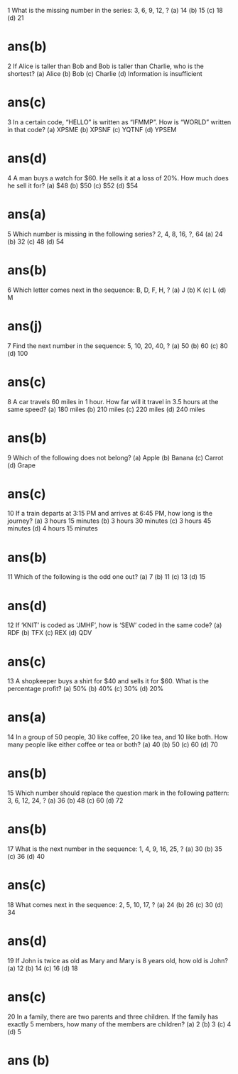 1 What is the missing number in the series: 3, 6, 9, 12, ?
(a) 14 (b) 15 (c) 18 (d) 21
# ans(b)

2 If Alice is taller than Bob and Bob is taller than Charlie, who is the shortest?
(a) Alice (b) Bob (c) Charlie (d) Information is insufficient
# ans(c)

3 In a certain code, “HELLO” is written as “IFMMP”. How is “WORLD” written in that code?
(a) XPSME (b) XPSNF (c) YQTNF (d) YPSEM
# ans(d)

4 A man buys a watch for $60. He sells it at a loss of 20%. How much does he sell it for?
(a) $48 (b) $50 (c) $52 (d) $54
# ans(a)

5 Which number is missing in the following series? 2, 4, 8, 16, ?, 64
(a) 24 (b) 32 (c) 48 (d) 54
# ans(b)

6 Which letter comes next in the sequence: B, D, F, H, ?
(a) J (b) K (c) L (d) M
# ans(j)

7 Find the next number in the sequence: 5, 10, 20, 40, ?
(a) 50 (b) 60 (c) 80 (d) 100
# ans(c)

8 A car travels 60 miles in 1 hour. How far will it travel in 3.5 hours at the same speed?
(a) 180 miles (b) 210 miles (c) 220 miles (d) 240 miles
# ans(b)

9 Which of the following does not belong?
(a) Apple (b) Banana (c) Carrot (d) Grape
# ans(c)

10 If a train departs at 3:15 PM and arrives at 6:45 PM, how long is the journey?
(a) 3 hours 15 minutes (b) 3 hours 30 minutes (c) 3 hours 45 minutes (d) 4 hours 15 minutes
# ans(b)

11 Which of the following is the odd one out?
(a) 7 (b) 11 (c) 13 (d) 15
# ans(d)

12 If ‘KNIT’ is coded as ‘JMHF’, how is ‘SEW’ coded in the same code?
(a) RDF (b) TFX (c) REX (d) QDV
# ans(c)

13 A shopkeeper buys a shirt for $40 and sells it for $60. What is the percentage profit?
(a) 50% (b) 40% (c) 30% (d) 20%
# ans(a)

14 In a group of 50 people, 30 like coffee, 20 like tea, and 10 like both. How many people like either coffee or tea or both?
(a) 40 (b) 50 (c) 60 (d) 70
# ans(b)

15 Which number should replace the question mark in the following pattern: 3, 6, 12, 24, ?
(a) 36 (b) 48 (c) 60 (d) 72
# ans(b)

17 What is the next number in the sequence: 1, 4, 9, 16, 25, ?
(a) 30 (b) 35 (c) 36 (d) 40
# ans(c)

18 What comes next in the sequence: 2, 5, 10, 17, ?
(a) 24 (b) 26 (c) 30 (d) 34
# ans(d)

19 If John is twice as old as Mary and Mary is 8 years old, how old is John?
(a) 12 (b) 14 (c) 16 (d) 18
# ans(c)

20 In a family, there are two parents and three children. If the family has exactly 5 members, how many of the members are children?
(a) 2 (b) 3 (c) 4 (d) 5
# ans (b)
